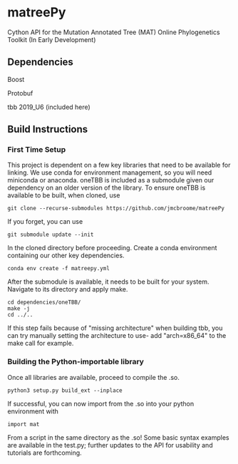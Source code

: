 # matreePy
Cython API for the Mutation Annotated Tree (MAT) Online Phylogenetics Toolkit (In Early Development)

## Dependencies
Boost

Protobuf

tbb 2019_U6 (included here)


## Build Instructions

### First Time Setup

This project is dependent on a few key libraries that need to be available for linking. We use conda for environment management, so you will need miniconda or anaconda. oneTBB is included as a submodule given our dependency on an older version of the library. To ensure oneTBB is available to be built, when cloned, use

```
git clone --recurse-submodules https://github.com/jmcbroome/matreePy
```

If you forget, you can use 

```
git submodule update --init
```

In the cloned directory before proceeding. Create a conda environment containing our other key dependencies.
```
conda env create -f matreepy.yml
```

After the submodule is available, it needs to be built for your system. Navigate to its directory and apply make.

```
cd dependencies/oneTBB/
make -j
cd ../..
```

If this step fails because of "missing architecture" when building tbb, you can try manually setting the architecture to use- add "arch=x86_64" to the make call for example.

### Building the Python-importable library

Once all libraries are available, proceed to compile the .so.
```
python3 setup.py build_ext --inplace
```

If successful, you can now import from the .so into your python environment with 

```
import mat
```

From a script in the same directory as the .so! Some basic syntax examples are available in the test.py; further updates to the API for usability and tutorials are forthcoming.

